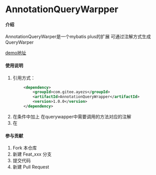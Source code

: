 # AnnotationQueryWarpper

#### 介绍
AnnotationQueryWarper是一个mybatis plus的扩展
可通过注解方式生成QueryWarper

[demo地址](https://gitee.com/ayezs/annotation-query-warpper-demo)


#### 使用说明
1. 引用方式： 

```xml
        <dependency>
            <groupId>com.gitee.ayezs</groupId>
            <artifactId>AnnotationQueryWrapper</artifactId>
            <version>1.0.0</version>
        </dependency>
```

2. 在条件中加上 在querywapper中需要调用的方法对应的注解
3. 在





#### 参与贡献

1.  Fork 本仓库
2.  新建 Feat_xxx 分支
3.  提交代码
4.  新建 Pull Request



